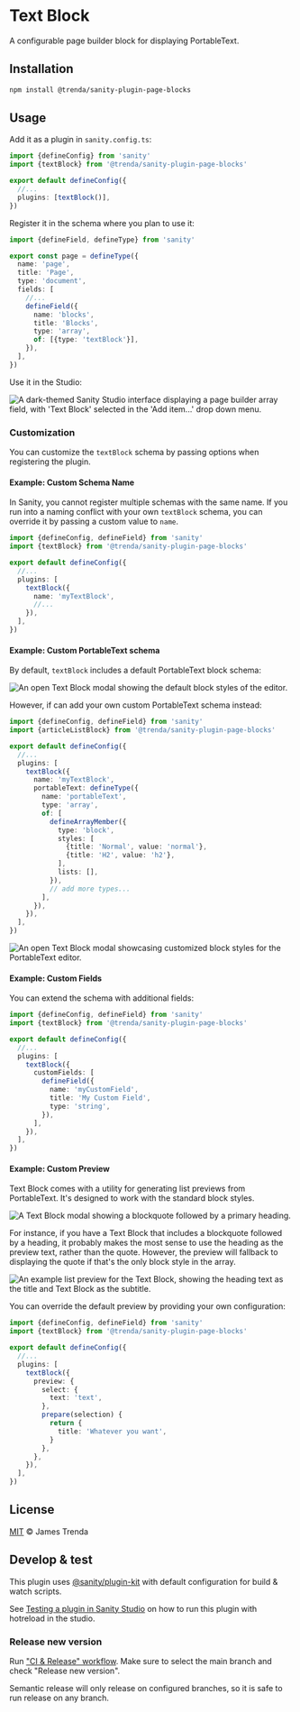 # Text Block

A configurable page builder block for displaying PortableText.

## Installation

```sh
npm install @trenda/sanity-plugin-page-blocks
```

## Usage

Add it as a plugin in `sanity.config.ts`:

```ts
import {defineConfig} from 'sanity'
import {textBlock} from '@trenda/sanity-plugin-page-blocks'

export default defineConfig({
  //...
  plugins: [textBlock()],
})
```

Register it in the schema where you plan to use it:

```ts
import {defineField, defineType} from 'sanity'

export const page = defineType({
  name: 'page',
  title: 'Page',
  type: 'document',
  fields: [
    //...
    defineField({
      name: 'blocks',
      title: 'Blocks',
      type: 'array',
      of: [{type: 'textBlock'}],
    }),
  ],
})
```

Use it in the Studio:

![A dark-themed Sanity Studio interface displaying a page builder array field, with 'Text Block' selected in the 'Add item...' drop down menu.](assets/sanity-plugin-page-blocks-text-block.png)

### Customization

You can customize the `textBlock` schema by passing options when registering the plugin.

#### Example: Custom Schema Name

In Sanity, you cannot register multiple schemas with the same name. If you run into a naming conflict with your own `textBlock` schema, you can override it by passing a custom value to `name`.

```ts
import {defineConfig, defineField} from 'sanity'
import {textBlock} from '@trenda/sanity-plugin-page-blocks'

export default defineConfig({
  //...
  plugins: [
    textBlock({
      name: 'myTextBlock',
      //...
    }),
  ],
})
```

#### Example: Custom PortableText schema

By default, `textBlock` includes a default PortableText block schema:

![An open Text Block modal showing the default block styles of the editor.](assets/sanity-plugin-page-blocks-text-block-default-blocks.png)

However, if can add your own custom PortableText schema instead:

```ts
import {defineConfig, defineField} from 'sanity'
import {articleListBlock} from '@trenda/sanity-plugin-page-blocks'

export default defineConfig({
  //...
  plugins: [
    textBlock({
      name: 'myTextBlock',
      portableText: defineType({
        name: 'portableText',
        type: 'array',
        of: [
          defineArrayMember({
            type: 'block',
            styles: [
              {title: 'Normal', value: 'normal'},
              {title: 'H2', value: 'h2'},
            ],
            lists: [],
          }),
          // add more types...
        ],
      }),
    }),
  ],
})
```

![An open Text Block modal showcasing customized block styles for the PortableText editor.](assets/sanity-plugin-page-blocks-text-block-custom-blocks.png)

#### Example: Custom Fields

You can extend the schema with additional fields:

```ts
import {defineConfig, defineField} from 'sanity'
import {textBlock} from '@trenda/sanity-plugin-page-blocks'

export default defineConfig({
  //...
  plugins: [
    textBlock({
      customFields: [
        defineField({
          name: 'myCustomField',
          title: 'My Custom Field',
          type: 'string',
        }),
      ],
    }),
  ],
})
```

#### Example: Custom Preview

Text Block comes with a utility for generating list previews from PortableText. It's designed to work with the standard block styles.

![A Text Block modal showing a blockquote followed by a primary heading.](assets/sanity-plugin-page-blocks-text-block-quote-first-then-heading.png)

For instance, if you have a Text Block that includes a blockquote followed by a heading, it probably makes the most sense to use the heading as the preview text, rather than the quote. However, the preview will fallback to displaying the quote if that's the only block style in the array.

![An example list preview for the Text Block, showing the heading text as the title and Text Block as the subtitle.](assets/sanity-plugin-page-blocks-text-block-preview.png)

You can override the default preview by providing your own configuration:

```ts
import {defineConfig, defineField} from 'sanity'
import {textBlock} from '@trenda/sanity-plugin-page-blocks'

export default defineConfig({
  //...
  plugins: [
    textBlock({
      preview: {
        select: {
          text: 'text',
        },
        prepare(selection) {
          return {
            title: 'Whatever you want',
          }
        },
      },
    }),
  ],
})
```

## License

[MIT](LICENSE) © James Trenda

## Develop & test

This plugin uses [@sanity/plugin-kit](https://github.com/sanity-io/plugin-kit)
with default configuration for build & watch scripts.

See [Testing a plugin in Sanity Studio](https://github.com/sanity-io/plugin-kit#testing-a-plugin-in-sanity-studio)
on how to run this plugin with hotreload in the studio.

### Release new version

Run ["CI & Release" workflow](TODO/actions/workflows/main.yml).
Make sure to select the main branch and check "Release new version".

Semantic release will only release on configured branches, so it is safe to run release on any branch.
